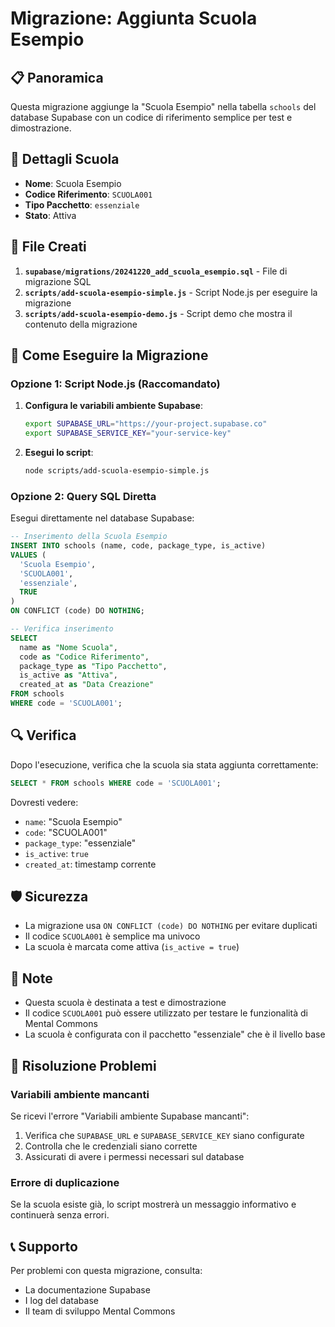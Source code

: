 # Migrazione: Aggiunta Scuola Esempio

## 📋 Panoramica

Questa migrazione aggiunge la "Scuola Esempio" nella tabella `schools` del database Supabase con un codice di riferimento semplice per test e dimostrazione.

## 🏫 Dettagli Scuola

- **Nome**: Scuola Esempio
- **Codice Riferimento**: `SCUOLA001`
- **Tipo Pacchetto**: `essenziale`
- **Stato**: Attiva

## 📁 File Creati

1. **`supabase/migrations/20241220_add_scuola_esempio.sql`** - File di migrazione SQL
2. **`scripts/add-scuola-esempio-simple.js`** - Script Node.js per eseguire la migrazione
3. **`scripts/add-scuola-esempio-demo.js`** - Script demo che mostra il contenuto della migrazione

## 🚀 Come Eseguire la Migrazione

### Opzione 1: Script Node.js (Raccomandato)

1. **Configura le variabili ambiente Supabase**:
   ```bash
   export SUPABASE_URL="https://your-project.supabase.co"
   export SUPABASE_SERVICE_KEY="your-service-key"
   ```

2. **Esegui lo script**:
   ```bash
   node scripts/add-scuola-esempio-simple.js
   ```

### Opzione 2: Query SQL Diretta

Esegui direttamente nel database Supabase:

```sql
-- Inserimento della Scuola Esempio
INSERT INTO schools (name, code, package_type, is_active)
VALUES (
  'Scuola Esempio',
  'SCUOLA001',
  'essenziale',
  TRUE
)
ON CONFLICT (code) DO NOTHING;

-- Verifica inserimento
SELECT 
  name as "Nome Scuola",
  code as "Codice Riferimento",
  package_type as "Tipo Pacchetto",
  is_active as "Attiva",
  created_at as "Data Creazione"
FROM schools 
WHERE code = 'SCUOLA001';
```

## 🔍 Verifica

Dopo l'esecuzione, verifica che la scuola sia stata aggiunta correttamente:

```sql
SELECT * FROM schools WHERE code = 'SCUOLA001';
```

Dovresti vedere:
- `name`: "Scuola Esempio"
- `code`: "SCUOLA001"
- `package_type`: "essenziale"
- `is_active`: `true`
- `created_at`: timestamp corrente

## 🛡️ Sicurezza

- La migrazione usa `ON CONFLICT (code) DO NOTHING` per evitare duplicati
- Il codice `SCUOLA001` è semplice ma univoco
- La scuola è marcata come attiva (`is_active = true`)

## 📝 Note

- Questa scuola è destinata a test e dimostrazione
- Il codice `SCUOLA001` può essere utilizzato per testare le funzionalità di Mental Commons
- La scuola è configurata con il pacchetto "essenziale" che è il livello base

## 🔧 Risoluzione Problemi

### Variabili ambiente mancanti
Se ricevi l'errore "Variabili ambiente Supabase mancanti":
1. Verifica che `SUPABASE_URL` e `SUPABASE_SERVICE_KEY` siano configurate
2. Controlla che le credenziali siano corrette
3. Assicurati di avere i permessi necessari sul database

### Errore di duplicazione
Se la scuola esiste già, lo script mostrerà un messaggio informativo e continuerà senza errori.

## 📞 Supporto

Per problemi con questa migrazione, consulta:
- La documentazione Supabase
- I log del database
- Il team di sviluppo Mental Commons 